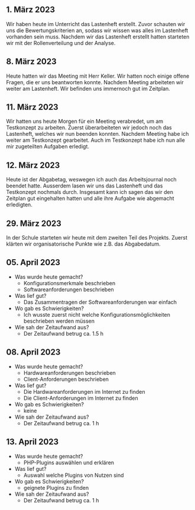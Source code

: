 ## 1. März 2023
Wir haben heute im Unterricht das Lastenheft erstellt. Zuvor schauten wir uns die Bewertungskriterien an, sodass wir wissen was alles im Lastenheft vorhanden sein muss. Nachdem wir das Lastenheft erstellt hatten starteten wir mit der Rollenverteilung und der Analyse.

## 8. März 2023
Heute hatten wir das Meeting mit Herr Keller. Wir hatten noch einige offene Fragen, die er uns beantworten konnte. Nachdem Meeting arbeiteten wir weiter am Lastenheft. Wir befinden uns immernoch gut im Zeitplan.

## 11. März 2023
Wir hatten uns heute Morgen für ein Meeting verabredet, um am Testkonzept zu arbeiten. Zuerst überarbeiteten wir jedoch noch das Lastenheft, welches wir nun beenden konnten. Nachdem Meeting habe ich weiter am Testkonzept gearbeitet. Auch im Testkonzept habe ich nun alle mir zugeteilten Aufgaben erledigt.

## 12. März 2023
Heute ist der Abgabetag, weswegen ich auch das Arbeitsjournal noch beendet hatte. Ausserdem lasen wir uns das Lastenheft und das Testkonzept nochmals durch. Insgesamt kann ich sagen das wir den Zeitplan gut eingehalten hatten und alle ihre Aufgabe wie abgemacht erledigten.

## 29. März 2023
In der Schule starteten wir heute mit dem zweiten Teil des Projekts. Zuerst klärten wir organisatorische Punkte wie z.B. das Abgabedatum.

## 05. April 2023
- Was wurde heute gemacht?
  - Konfigurationsmerkmale beschrieben
  - Softwareanforderungen beschrieben
- Was lief gut?
  - Das Zusammentragen der Softwareanforderungen war einfach
- Wo gab es Schwierigkeiten?
  - Ich wusste zuerst nicht welche Konfigurationsmöglichkeiten beschrieben werden müssen
- Wie sah der Zeitaufwand aus?
  - Der Zeitaufwand betrug ca. 1.5 h

## 08. April 2023
- Was wurde heute gemacht?
  - Hardwareanforderungen beschrieben
  - Client-Anforderungen beschrieben
- Was lief gut?
  - Die Hardwareanforderungen im Internet zu finden
  - Die Client-Anforderungen im Internet zu finden
- Wo gab es Schwierigkeiten?
  - keine
- Wie sah der Zeitaufwand aus?
  - Der Zeitaufwand betrug ca. 1 h
 
## 13. April 2023
- Was wurde heute gemacht?
  - PHP-Plugins auswählen und erklären
- Was lief gut?
  - Auswahl welche Plugins von Nutzen sind
- Wo gab es Schwierigkeiten?
  - geignete Plugins zu finden
- Wie sah der Zeitaufwand aus?
  - Der Zeitaufwand betrug ca. 1 h




 
